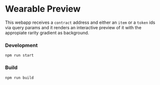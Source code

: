 # Wearable Preview

This webapp receives a `contract` address and either an `item` or a `token` ids via query params and it renders an interactive preview of it with the appropiate rarity gradient as background.

### Development

```
npm run start
```

### Build

```
npm run build
```
